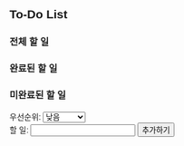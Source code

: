 
    
  <!DOCTYPE html>
<html lang="en">
<head>
<meta charset="UTF-8">
<meta name="viewport" content="width=device-width, initial-scale=1.0">
<title>To-Do List</title>
<style>
  body {
    font-family: Arial, sans-serif;
  }

  .container {
    max-width: 600px;
    margin: 0 auto;
    padding: 20px;
    background-color: #f9f9f9;
    border-radius: 5px;
    box-shadow: 0 0 10px rgba(0, 0, 0, 0.1);
  }

  h2 {
    text-align: center;
    margin-bottom: 20px;
  }

  .todo {
    margin-bottom: 20px;
  }

  .todo label {
    display: block;
    margin-bottom: 10px;
  }

  .todo input[type="text"] {
    width: calc(100% - 20px);
    padding: 10px;
    border: 1px solid #ddd;
    border-radius: 5px;
    margin-bottom: 10px;
  }

  .todo select {
    padding: 10px;
    border: 1px solid #ddd;
    border-radius: 5px;
    margin-bottom: 10px;
  }

  .todo button {
    padding: 10px 20px;
    border: none;
    border-radius: 5px;
    background-color: #007bff;
    color: #fff;
    cursor: pointer;
  }

  .list {
    list-style-type: none;
    padding: 0;
  }

  .list li {
    padding: 10px;
    border-bottom: 1px solid #ddd;
  }

  .list li.completed {
    text-decoration: line-through;
    color: #888;
  }

  .list li button {
    padding: 5px 10px;
    border: none;
    border-radius: 5px;
    background-color: #007bff;
    color: #fff;
    cursor: pointer;
    margin-left: 10px;
  }
</style>
</head>
<body>
<div class="container">
  <h2>To-Do List</h2>
  
  <!-- 전체 할 일 -->
  <div class="todo" id="allTodo">
    <h3>전체 할 일</h3>
    <ul class="list" id="allList"></ul>
  </div>

  <!-- 완료된 할 일 -->
  <div class="todo" id="completedTodo">
    <h3>완료된 할 일</h3>
    <ul class="list" id="completedList"></ul>
  </div>

  <!-- 미완료된 할 일 -->
  <div class="todo" id="uncompletedTodo">
    <h3>미완료된 할 일</h3>
    <ul class="list" id="uncompletedList"></ul>
  </div>
  
  <div class="add-todo">
    <label for="priority">우선순위:</label>
    <select id="priority">
      <option value="low">낮음</option>
      <option value="normal">보통</option>
      <option value="high">높음</option>
      <option value="very-high">아주 높음</option>
    </select>
    <br>
    <label for="task">할 일:</label>
    <input type="text" id="task">
    <button onclick="addTask()">추가하기</button>
  </div>
</div>

<script>
  let tasks = [];

  function renderList() {
    const allList = document.getElementById('allList');
    const completedList = document.getElementById('completedList');
    const uncompletedList = document.getElementById('uncompletedList');
    allList.innerHTML = '';
    completedList.innerHTML = '';
    uncompletedList.innerHTML = '';
    
    tasks.forEach((task, index) => {
      const listItem = document.createElement('li');
      listItem.textContent = `${index + 1}. [${task.priority}] ${task.content}`;
      if (task.completed) {
        listItem.classList.add('completed');
        completedList.appendChild(listItem);
      } else {
        uncompletedList.appendChild(listItem);
      }
      
      const toggleButton = document.createElement('button');
      toggleButton.textContent = task.completed ? '미해결' : '해결';
      toggleButton.addEventListener('click', () => {
        tasks[index].completed = !tasks[index].completed;
        renderList();
      });
      listItem.appendChild(toggleButton);
    });
  }

  function addTask() {
    const priority = document.getElementById('priority').value;
    const content = document.getElementById('task').value





